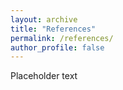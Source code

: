 ```yaml
---
layout: archive
title: "References"
permalink: /references/
author_profile: false
---
```


Placeholder text
